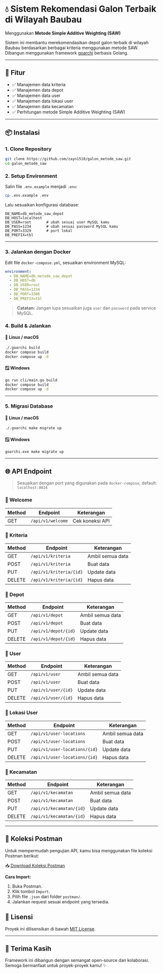 # 💧 Sistem Rekomendasi Galon Terbaik di Wilayah Baubau
Menggunakan **Metode Simple Additive Weighting (SAW)**

Sistem ini membantu merekomendasikan depot galon terbaik di wilayah Baubau berdasarkan berbagai kriteria menggunakan metode SAW. Dibangun menggunakan framework [goarchi](https://github.com/zayn1510/goarchi) berbasis Golang.

---

## 🚀 Fitur

- ✅ Manajemen data kriteria
- ✅ Manajemen data depot
- ✅ Manajemen data user
- ✅ Manajemen data lokasi user
- ✅ Manajemen data kecamatan
- ✅ Perhitungan metode Simple Additive Weighting (SAW)

---

## 📦 Instalasi

### 1. Clone Repository

```bash
git clone https://github.com/zayn1510/galon_metode_saw.git
cd galon_metode_saw
```

### 2. Setup Environment

Salin file `.env.example` menjadi `.env`:

```bash
cp .env.example .env
```

Lalu sesuaikan konfigurasi database:

```
DB_NAME=db_metode_saw_depot
DB_HOST=localhost
DB_USER=root       # ubah sesuai user MySQL kamu
DB_PASS=1234       # ubah sesuai password MySQL kamu
DB_PORT=3329       # port lokal
DB_PREFIX=tbl
```

---


### 3. Jalankan dengan Docker

Edit file `docker-compose.yml`, sesuaikan environment MySQL:

```yaml
environment:
  - DB_NAME=db_metode_saw_depot
  - DB_HOST=db
  - DB_USER=root
  - DB_PASS=1234
  - DB_PORT=3306
  - DB_PREFIX=tbl
```

> **Catatan:** Jangan lupa sesuaikan juga `user` dan `password` pada service MySQL.

### 4. Build & Jalankan

#### 🐧 Linux / macOS

```bash
./.goarchi build
docker compose build
docker compose up -d
```

#### 🪟 Windows

```bash
go run cli/main.go build
docker compose build
docker compose up -d
```

---

### 5. Migrasi Database

#### 🐧 Linux / macOS

```bash
./.goarchi make migrate up
```

#### 🪟 Windows

```bash
goarchi.exe make migrate up
```

---

## 🌐 API Endpoint

> Sesuaikan dengan port yang digunakan pada `docker-compose`, default: `localhost:8024`

### 📘 Welcome
| Method | Endpoint            | Keterangan          |
|--------|---------------------|---------------------|
| GET    | `/api/v1/welcome`   | Cek koneksi API     |

### 📘 Kriteria
| Method | Endpoint                | Keterangan           |
|--------|-------------------------|----------------------|
| GET    | `/api/v1/kriteria`      | Ambil semua data     |
| POST   | `/api/v1/kriteria`      | Buat data            |
| PUT    | `/api/v1/kriteria/{id}` | Update data          |
| DELETE | `/api/v1/kriteria/{id}` | Hapus data           |

### 📘 Depot
| Method | Endpoint             | Keterangan           |
|--------|----------------------|----------------------|
| GET    | `/api/v1/depot`      | Ambil semua data     |
| POST   | `/api/v1/depot`      | Buat data            |
| PUT    | `/api/v1/depot/{id}` | Update data          |
| DELETE | `/api/v1/depot/{id}` | Hapus data           |

### 📘 User
| Method | Endpoint            | Keterangan           |
|--------|---------------------|----------------------|
| GET    | `/api/v1/user`      | Ambil semua data     |
| POST   | `/api/v1/user`      | Buat data            |
| PUT    | `/api/v1/user/{id}` | Update data          |
| DELETE | `/api/v1/user/{id}` | Hapus data           |

### 📘 Lokasi User
| Method | Endpoint                        | Keterangan           |
|--------|----------------------------------|----------------------|
| GET    | `/api/v1/user-locations`        | Ambil semua data     |
| POST   | `/api/v1/user-locations`        | Buat data            |
| PUT    | `/api/v1/user-locations/{id}`   | Update data          |
| DELETE | `/api/v1/user-locations/{id}`   | Hapus data           |

### 📘 Kecamatan
| Method | Endpoint               | Keterangan           |
|--------|------------------------|----------------------|
| GET    | `/api/v1/kecamatan`    | Ambil semua data     |
| POST   | `/api/v1/kecamatan`    | Buat data            |
| PUT    | `/api/v1/kecamatan/{id}` | Update data        |
| DELETE | `/api/v1/kecamatan/{id}` | Hapus data         |

---

## 🧪 Koleksi Postman

Untuk mempermudah pengujian API, kamu bisa menggunakan file koleksi Postman berikut:

📥 [Download Koleksi Postman](postman/galon-api.postman_collection.json)

**Cara Import:**
1. Buka Postman.
2. Klik tombol `Import`.
3. Pilih file `.json` dari folder `postman/`.
4. Jalankan request sesuai endpoint yang tersedia.

## 📄 Lisensi

Proyek ini dilisensikan di bawah [MIT License](LICENSE).

---

## 🙌 Terima Kasih

Framework ini dibangun dengan semangat open-source dan kolaborasi.  
Semoga bermanfaat untuk proyek-proyek kamu! ✨